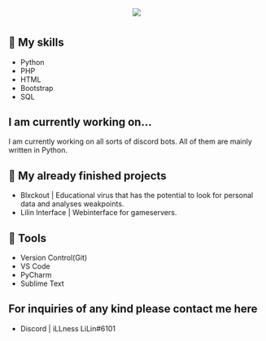 <p align="center">
  <img src="https://media4.giphy.com/media/0l19o4d8MLvDDXi1SV/giphy.gif">
</p>
<h1></h1>


## 💪 My skills
- Python<br>
- PHP<br>
- HTML<br>
- Bootstrap<br>
- SQL<br>

## I am currently working on...

I am currently working on all sorts of discord bots. All of them are mainly written in Python.

## 🤖 My already finished projects

- Blxckout | Educational virus that has the potential to look for personal data and analyses weakpoints.
- Lilin Interface | Webinterface for gameservers.

## 🔧 Tools
- Version Control(Git)
- VS Code
- PyCharm
- Sublime Text

## For inquiries of any kind please contact me here
- Discord | iLLness LiLin#6101
